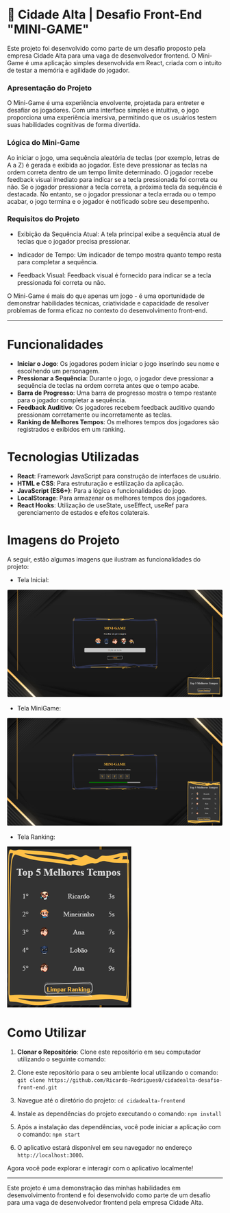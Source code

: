 # 🌇 **Cidade Alta | Desafio Front-End "MINI-GAME"**

Este projeto foi desenvolvido como parte de um desafio proposto pela empresa Cidade Alta para uma vaga de desenvolvedor frontend. O Mini-Game é uma aplicação simples desenvolvida em React, criada com o intuito de testar a memória e agilidade do jogador.

### Apresentação do Projeto

O Mini-Game é uma experiência envolvente, projetada para entreter e desafiar os jogadores. Com uma interface simples e intuitiva, o jogo proporciona uma experiência imersiva, permitindo que os usuários testem suas habilidades cognitivas de forma divertida.

### Lógica do Mini-Game
Ao iniciar o jogo, uma sequência aleatória de teclas (por exemplo, letras de A a Z) é gerada e exibida ao jogador. Este deve pressionar as teclas na ordem correta dentro de um tempo limite determinado. O jogador recebe feedback visual imediato para indicar se a tecla pressionada foi correta ou não. Se o jogador pressionar a tecla correta, a próxima tecla da sequência é destacada. No entanto, se o jogador pressionar a tecla errada ou o tempo acabar, o jogo termina e o jogador é notificado sobre seu desempenho.

### Requisitos do Projeto
- Exibição da Sequência Atual: A tela principal exibe a sequência atual de teclas que o jogador precisa pressionar.

- Indicador de Tempo: Um indicador de tempo mostra quanto tempo resta para completar a sequência.

- Feedback Visual: Feedback visual é fornecido para indicar se a tecla pressionada foi correta ou não.

O Mini-Game é mais do que apenas um jogo - é uma oportunidade de demonstrar habilidades técnicas, criatividade e capacidade de resolver problemas de forma eficaz no contexto do desenvolvimento front-end.

---

# Funcionalidades

- **Iniciar o Jogo**: Os jogadores podem iniciar o jogo inserindo seu nome e escolhendo um personagem.
- **Pressionar a Sequência**: Durante o jogo, o jogador deve pressionar a sequência de teclas na ordem correta antes que o tempo acabe.
- **Barra de Progresso**: Uma barra de progresso mostra o tempo restante para o jogador completar a sequência.
- **Feedback Auditivo**: Os jogadores recebem feedback auditivo quando pressionam corretamente ou incorretamente as teclas.
- **Ranking de Melhores Tempos**: Os melhores tempos dos jogadores são registrados e exibidos em um ranking.

# Tecnologias Utilizadas

- **React**: Framework JavaScript para construção de interfaces de usuário.
- **HTML e CSS**: Para estruturação e estilização da aplicação.
- **JavaScript (ES6+)**: Para a lógica e funcionalidades do jogo.
- **LocalStorage**: Para armazenar os melhores tempos dos jogadores.
- **React Hooks**: Utilização de useState, useEffect, useRef para gerenciamento de estados e efeitos colaterais.

# Imagens do Projeto
A seguir, estão algumas imagens que ilustram as funcionalidades do projeto:

- Tela Inicial:
<img src="./cidadealta-frontend/public/images/telaInicial.png" alt="Tela Inicial">

- Tela MiniGame:
<img src="./cidadealta-frontend/public/images/telaMiniGame.png" alt="Tela MiniGame">

- Tela Ranking:
<img src="./cidadealta-frontend/public/images/telaRanking.png" alt="Tela Ranking">

# Como Utilizar

1. **Clonar o Repositório**: Clone este repositório em seu computador utilizando o seguinte comando:

2. Clone este repositório para o seu ambiente local utilizando o comando:
`git clone https://github.com/Ricardo-Rodrigues0/cidadealta-desafio-front-end.git`

3. Navegue até o diretório do projeto:
`cd cidadealta-frontend`

4. Instale as dependências do projeto executando o comando:
`npm install`

5. Após a instalação das dependências, você pode iniciar a aplicação com o comando:
`npm start`

6. O aplicativo estará disponível em seu navegador no endereço `http://localhost:3000`.

Agora você pode explorar e interagir com o aplicativo localmente!

---

Este projeto é uma demonstração das minhas habilidades em desenvolvimento frontend e foi desenvolvido como parte de um desafio para uma vaga de desenvolvedor frontend pela empresa Cidade Alta.
